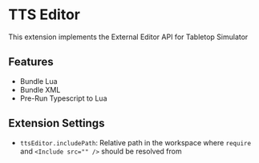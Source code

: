 # TTS Editor

This extension implements the External Editor API for Tabletop Simulator

## Features

- Bundle Lua
- Bundle XML
- Pre-Run Typescript to Lua

## Extension Settings

- `ttsEditor.includePath`: Relative path in the workspace where `require` and `<Include src="" />` should be resolved from

